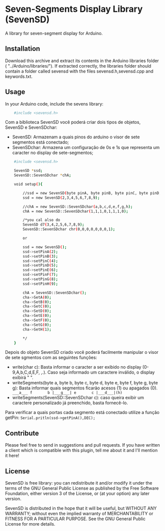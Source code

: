 Seven-Segments Display Library (SevenSD)
=========

A library for seven-segment display for Arduino.

Installation
------------

Download this archive and extract its contents in the Arduino libraries folder ( "../Arduino/libraries/").
If extracted correctly, the libraries folder should contain a folder called sevensd with the files sevensd.h,sevensd.cpp and keywords.txt.

Usage
-----
In your Arduino code, include the sevens library:

```bash
	#include <sevensd.h>
```

Com a biblioteca SevenSD você poderá criar dois tipos de objetos, SevenSD e SevenSDchar:
- SevenSD: Armazenam a quais pinos do arduino o visor de sete segmentos está conectado;
- SevenSDchar: Armazena um configuração de 0s e 1s que representa um caracter no display de sete-segmentos;

```bash
	#include <sevensd.h>

	SevenSD *ssd;
	SevenSD::SevenSDchar *chA;

	void setup(){

		//ssd = new SevenSD(byte pinA, byte pinB, byte pinC, byte pinD, byte pinE, byte pinF, byte pinG, byte pinH);
		ssd = new SevenSD(2,3,4,5,6,7,8,9);

		//chA = new SevenSD::SevenSDchar(a,b,c,d,e,f,g,h);
		chA = new SevenSD::SevenSDchar(1,1,1,0,1,1,1,0);

		/*you cal also do
		SevenSD d7(3,4,2,5,6,7,8,9);
		SevenSD::SevenSDchar chr(0,0,0,0,0,0,0,1);

		or

		ssd = new SevenSD();
		ssd->setPinA(2);
  		ssd->setPinB(3);
  		ssd->setPinC(4);
  		ssd->setPinD(5);
  		ssd->setPinE(6);
  		ssd->setPinF(7);
  		ssd->setPinG(8);
  		ssd->setPinH(9);

  		chA = SevenSD::SevenSDchar();
  		cha->SetA(0);
  		cha->SetB(0);
  		cha->SetC(0);
  		cha->SetD(0);
  		cha->SetE(0);
  		cha->SetF(0);
  		cha->SetG(0);
  		cha->SetH(1);

		*/
	}

```

Depois do objeto SevenSD criado você poderá facilmente manipular o visor de sete sgmentos com as seguintes funções:
- write(char c): Basta informar o caracter a ser exibido no display (0-9,A,b,C,d,E,F, ,.). Caso seja informado um caractere inválido, o display exibirá " ".
- writeSegments(byte a, byte b, byte c, byte d, byte e, byte f, byte g, byte g): Basta informar quais segmentos ficarão acesos (1) ou apagados (0).
`	 ___a___
	f		b
	|___g___|
	e		c
	|___d___|(h)
`	
- writeSegments(SevenSD::SevenSDchar c): caso queira exibir um caractere personalizado já preenchido, basta fornecê-lo.

Para verificar a quais portas cada segmento está conectado utilize a função getPin:
`Serial.pritln(ssd->getPinA(),DEC);
`



Contribute
----------

Please feel free to send in suggestions and pull requests. If you have written a client which is compatible with this plugin, tell me about it and I'll mention it here!

License
-------

SevenSD is free library: you can redistribute it and/or modify
it under the terms of the GNU General Public License as published by
the Free Software Foundation, either version 3 of the License, or
(at your option) any later version.

SevenSD is distributed in the hope that it will be useful,
but WITHOUT ANY WARRANTY; without even the implied warranty of
MERCHANTABILITY or FITNESS FOR A PARTICULAR PURPOSE.  See the
GNU General Public License for more details.

